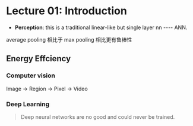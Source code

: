 # Lecture 01: Introduction

- **Perception**: this is a traditional linear-like but single layer nn ---- ANN.

average pooling 相比于 max pooling 相比更有鲁棒性


## Energy Effciency
### Computer vision
Image $\to$ Region $\to$ Pixel $\to$ Video

### Deep Learning

> Deep neural networks are no good and could never be trained.

